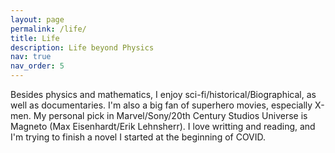 ```yaml
---
layout: page
permalink: /life/
title: Life 
description: Life beyond Physics
nav: true
nav_order: 5
---
```


Besides physics and mathematics, I enjoy sci-fi/historical/Biographical, as well as documentaries. I'm also a big fan of superhero movies, especially X-men. My personal pick in Marvel/Sony/20th Century Studios Universe is Magneto (Max Eisenhardt/Erik Lehnsherr). I love writting and reading, and I'm trying to finish a novel I started at the beginning of COVID.
